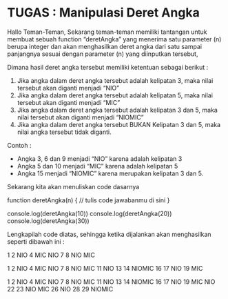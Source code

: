# TUGAS : Manipulasi Deret Angka

Hallo Teman-Teman, Sekarang teman-teman memiliki tantangan untuk membuat sebuah function “deretAngka” yang menerima satu parameter (n) berupa integer dan akan menghasilkan deret angka dari satu sampai panjangnya sesuai dengan parameter (n) yang diinputkan tersebut,

Dimana hasil deret angka tersebut memiliki ketentuan sebagai berikut :

1. Jika angka dalam deret angka tersebut adalah kelipatan 3, maka nilai tersebut akan diganti menjadi “NIO”
2. Jika angka dalam deret angka tersebut adalah kelipatan 5, maka nilai tersebut akan diganti menjadi “MIC”
3. Jika angka dalam deret angka tersebut adalah kelipatan 3 dan 5, maka nilai tersebut akan diganti menjadi “NIOMIC”
4. Jika angka dalam deret angka tersebut BUKAN Kelipatan 3 dan 5, maka nilai angka tersebut tidak diganti.

Contoh :

- Angka 3, 6 dan 9 menjadi “NIO” karena adalah kelipatan 3
- Angka 5 dan 10 menjadi “MIC” karena adalah kelipatan 5
- Angka 15 menjadi “NIOMIC” karena merupakan kelipatan 3 dan 5.

Sekarang kita akan menuliskan code dasarnya

function deretAngka(n) {
// tulis code jawabanmu di sini
}

console.log(deretAngka(10))
console.log(deretAngka(20))
console.log(deretAngka(30))

Lengkapilah code diatas, sehingga ketika dijalankan akan menghasilkan seperti dibawah ini :

1 2 NIO 4 MIC NIO 7 8 NIO MIC

1 2 NIO 4 MIC NIO 7 8 NIO MIC 11 NIO 13 14 NIOMIC 16 17 NIO 19 MIC

1 2 NIO 4 MIC NIO 7 8 NIO MIC 11 NIO 13 14 NIOMIC 16 17 NIO 19 MIC NIO 22 23 NIO MIC 26 NIO 28 29 NIOMIC
